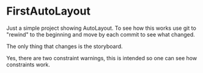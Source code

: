 # FirstAutoLayout
Just a simple project showing AutoLayout. To see how this works use git to "rewind" to the beginning and move by each commit to see what changed.

The only thing that changes is the storyboard.

Yes, there are two constraint warnings, this is intended so one can see how constraints work.